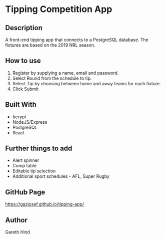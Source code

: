 # Tipping Competition App

## Description

A front-end tipping app that connects to a PostgreSQL database. The fixtures are based on the 2019 NRL season.

## How to use

1. Register by supplying a name, email and password.
2. Select Round from the schedule to tip.
3. Select Tip by choosing between home and away teams for each fixture.
4. Click Submit

## Built With

- bcrypt
- NodeJS/Express
- PostgreSQL
- React

## Further things to add

- Alert spinner
- Comp table
- Editable tip selection
- Additional sport schedules - AFL, Super Rugby

## GitHub Page

https://gazjosef.github.io/tipping-app/

## Author

Gareth Hind
